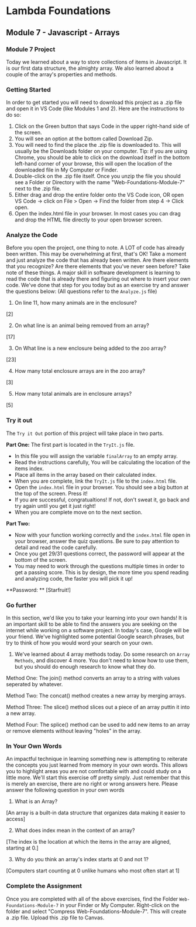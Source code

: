 # Lambda Foundations

## Module 7 - Javascript - Arrays

### Module 7 Project

Today we learned about a way to store collections of items in Javascript. It is our first data structure, the almighty array. We also learned about a couple of the array's properties and methods.

### Getting Started

In order to get started you will need to download this project as a .zip file and open it in VS Code (like Modules 1 and 2). Here are the instructions to do so:

1. Click on the Green button that says Code in the upper right-hand side of the screen.
2. You will see an option at the bottom called Download Zip.
3. You will need to find the place the .zip file is downloaded to. This will usually be the Downloads folder on your computer. Tip: if you are using Chrome, you should be able to click on the download itself in the bottom left-hand corner of your browse, this will open the location of the downloaded file in My Computer or Finder.
4. Double-click on the .zip file itself. Once you unzip the file you should see a Folder or Directory with the name "Web-Foundations-Module-7" next to the .zip file.
5. Either drag and drop the entire folder onto the VS Code icon, OR open VS Code -> click on File > Open -> Find the folder from step 4 -> Click open.
6. Open the index.html file in your browser. In most cases you can drag and drop the HTML file directly to your open browser screen.

### Analyze the Code

Before you open the project, one thing to note. A LOT of code has already been written. This may be overwhelming at first, that's OK! Take a moment and just analyze the code that has already been written. Are there elements that you recognize? Are there elements that you've never seen before? Take note of these things. A major skill in software development is learning to read the code that is already there and figuring out where to insert your own code. We've done that step for you today but as an exercise try and answer the questions below: (All questions refer to the `Analyze.js` file)

1. On line 11, how many animals are in the enclosure?

[2]

2. On what line is an animal being removed from an array?

[17]

3. On What line is a new enclosure being added to the zoo array?

[23]

4. How many total enclosure arrays are in the zoo array?

[3]

5. How many total animals are in enclosure arrays?

[5]

### Try it out

The `Try it Out` portion of this project will take place in two parts.

**Part One:** The first part is located in the `TryIt.js` file.

- In this file you will assign the variable `finalArray` to an empty array.
- Read the instructions carefully, You will be calculating the location of the items index.
- Place all items in the array based on their calculated index.
- When you are complete, link the `TryIt.js` file to the `index.html` file.
- Open the `index.html` file in your browser. You should see a big button at the top of the screen. Press it!
- If you are successful, congratualtions! If not, don't sweat it, go back and try again until you get it just right!
- When you are complete move on to the next section.

**Part Two:**

- Now with your function working correctly and the `index.html` file open in your browser, answer the quiz questions. Be sure to pay attention to detail and read the code carefully.
- Once you get 29/31 questions correct, the password will appear at the bottom of the screen.
- You may need to work through the questions multiple times in order to get a passing score. This is by design, the more time you spend reading and analyzing code, the faster you will pick it up!

**Password: ** [Starfruit!]

### Go further

In this section, we'd like you to take your learning into your own hands! It is an important skill to be able to find the answers you are seeking on the internet while working on a software project. In today's case, Google will be your friend. We've highlighted some potential Google search phrases, but try to think of how you would word your search on your own.

1. We've learned about 4 array methods today. Do some research on `Array Methods`, and discover 4 more. You don't need to know how to use them, but you should do enough research to know what they do.

Method One: The join() method converts an array to a string with values seperated by whatever.

Method Two: The concat() method creates a new array by merging arrays.

Method Three: The slice() method slices out a piece of an array puttin it into a new array. 

Method Four: The splice() method can be used to add new items to an array or remove elements without leaving "holes" in the array.

### In Your Own Words

An impactful technique in learning something new is attempting to reiterate the concepts you just learned from memory in your own words. This allows you to highlight areas you are not comfortable with and could study on a little more. We'll start this exercise off pretty simply. Just remember that this is merely an exercise, there are no right or wrong answers here. Please answer the following question in your own words

1. What is an Array?

[An array is a built-in data structure that organizes data making it easier to access]

2. What does index mean in the context of an array?

[The index is the location at which the items in the array are aligned, starting at 0.]

3. Why do you think an array's index starts at 0 and not 1?

[Computers start counting at 0 unlike humans who most often start at 1]

### Complete the Assignment

Once you are completed with all of the above exercises, find the Folder `Web-Foundations-Module-7` in your Finder or My Computer. Right-click on the folder and select "Compress Web-Foundations-Module-7". This will create a .zip file. Upload this .zip file to Canvas.
